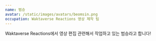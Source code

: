 ```yaml
---
name: 범승
avatar: /static/images/avatars/beomsin.png
occupation: Waktaverse Reactions 영상 제작 팀
---
```


Waktaverse Reactions에서 영상 편집 관련해서 작업하고 있는 범승라고 합니다!
